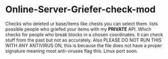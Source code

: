 # Online-Server-Griefer-check-mod

Checks who deleted ur base/items like chests you can select them.
lists possible people who griefed your items with my **PRIVATE** API. Which checks for people who break blocks in a chosen coordinates. It can check stuff from the past but not as accurately.
Also PLEASE DO NOT RUN THIS WITH ANY ANTIVIRUS ON, this is because the file does not have a proper signature meaning most anti-viruses flag this. Linux port soon.
